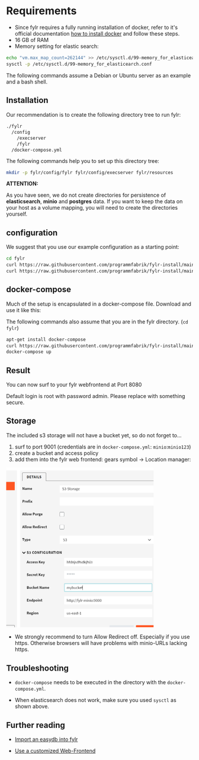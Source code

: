 # Requirements

* Since fylr requires a fully running installation of docker, refer to it's official documentation [how to install docker](https://docs.docker.com/engine/install/) and follow these steps.
* 16 GB of RAM
* Memory setting for elastic search:

```bash
echo "vm.max_map_count=262144" >> /etc/sysctl.d/99-memory_for_elasticearch.conf
sysctl -p /etc/sysctl.d/99-memory_for_elasticearch.conf
```

The following commands assume a Debian or Ubuntu server as an example and a bash shell.

## Installation

Our recommendation is to create the following directory tree to run fylr:

```text
./fylr
  /config
    /execserver
    /fylr
  /docker-compose.yml
```

The following commands help you to set up this directory tree:

```bash
mkdir -p fylr/config/fylr fylr/config/execserver fylr/resources
```

**ATTENTION:**

As you have seen, we do not create directories for persistence of **elasticsearch**, **minio** and **postgres** data. If you want to keep the data on your host as a volume mapping, you will need to create the directories yourself.

## configuration

We suggest that you use our example configuration as a starting point:

```bash
cd fylr
curl https://raw.githubusercontent.com/programmfabrik/fylr-install/main/docker/config/fylr/fylr.yml -o config/fylr/fylr.yml
curl https://raw.githubusercontent.com/programmfabrik/fylr-install/main/docker/config/execserver/fylr.yml -o config/execserver/fylr.yml
```

## docker-compose

Much of the setup is encapsulated in a docker-compose file. Download and use it like this:

The following commands also assume that you are in the fylr directory. (`cd fylr`)

```bash
apt-get install docker-compose
curl https://raw.githubusercontent.com/programmfabrik/fylr-install/main/docker/docker-compose.postgres.yml -o docker-compose.yml
docker-compose up
```

## Result

You can now surf to your fylr webfrontend at Port 8080

Default login is root with password admin. Please replace with something secure.

## Storage

The included s3 storage will not have a bucket yet, so do not forget to...
1. surf to port 9001 (credentials are in `docker-compose.yml`: `minio`:`minio123`)
2. create a bucket and access policy
3. add them into the fylr web frontend: gears symbol -> Location manager:

<img src="flyr-localtion-manager-s3-minio.png" width="398">

* We strongly recommend to turn Allow Redirect off. Especially if you use https. Otherwise browsers will have problems with minio-URLs lacking https.

## Troubleshooting

* `docker-compose` needs to be executed in the directory with the `docker-compose.yml`.

* When elasticsearch does not work, make sure you used `sysctl` as shown above.

## Further reading

* [Import an easydb into fylr](../customization/restore-easydb5.md)

* [Use a customized Web-Frontend](../customization/webfrontend.md)
